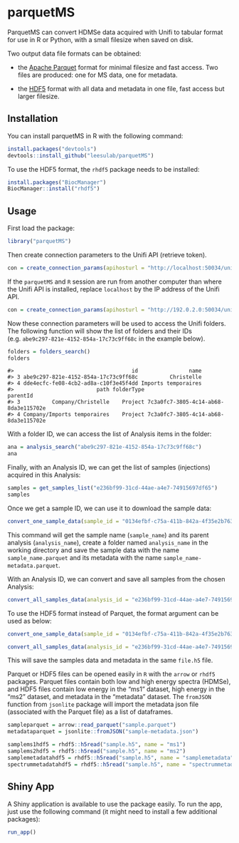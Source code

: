 
<!-- README.md is generated from README.Rmd. Please edit that file -->

# parquetMS

<!-- badges: start -->
<!-- badges: end -->

ParquetMS can convert HDMSe data acquired with Unifi to tabular format
for use in R or Python, with a small filesize when saved on disk.

Two output data file formats can be obtained:

- the [Apache Parquet](https://parquet.apache.org/) format for minimal
  filesize and fast access. Two files are produced: one for MS data, one
  for metadata.

- the [HDF5](https://www.hdfgroup.org/solutions/hdf5/) format with all
  data and metadata in one file, fast access but larger filesize.

## Installation

You can install parquetMS in R with the following command:

``` r
install.packages("devtools")
devtools::install_github("leesulab/parquetMS")
```

To use the HDF5 format, the `rhdf5` package needs to be installed:

``` r
install.packages("BiocManager")
BiocManager::install("rhdf5")
```

## Usage

First load the package:

``` r
library("parquetMS")
```

Then create connection parameters to the Unifi API (retrieve token).

``` r
con = create_connection_params(apihosturl = "http://localhost:50034/unifi/v1", identityurl = "http://localhost:50333/identity/connect/token")
```

If the `parquetMS` and `R` session are run from another computer than
where the Unifi API is installed, replace `localhost` by the IP address
of the Unifi API.

``` r
con = create_connection_params(apihosturl = "http://192.0.2.0:50034/unifi/v1", identityurl = "http://192.0.2.0:50333/identity/connect/token")
```

Now these connection parameters will be used to access the Unifi
folders. The following function will show the list of folders and their
IDs (e.g. `abe9c297-821e-4152-854a-17c73c9ff68c` in the example below).

``` r
folders = folders_search()
folders
```

    #>                                     id                name
    #> 3 abe9c297-821e-4152-854a-17c73c9ff68c          Christelle
    #> 4 dde4ecfc-fe08-4cb2-ad8a-c10f3e45f4dd Imports temporaires
    #>                          path folderType                             parentId
    #> 3          Company/Christelle    Project 7c3a0fc7-3805-4c14-ab68-8da3e115702e
    #> 4 Company/Imports temporaires    Project 7c3a0fc7-3805-4c14-ab68-8da3e115702e

With a folder ID, we can access the list of Analysis items in the
folder:

``` r
ana = analysis_search("abe9c297-821e-4152-854a-17c73c9ff68c")
ana
```

Finally, with an Analysis ID, we can get the list of samples
(injections) acquired in this Analysis:

``` r
samples = get_samples_list("e236bf99-31cd-44ae-a4e7-74915697df65")
samples
```

Once we get a sample ID, we can use it to download the sample data:

``` r
convert_one_sample_data(sample_id = "0134efbf-c75a-411b-842a-4f35e2b76347")
```

This command will get the sample name (`sample_name`) and its parent
analysis (`analysis_name`), create a folder named `analysis_name` in the
working directory and save the sample data with the name
`sample_name.parquet` and its metadata with the name
`sample_name-metadata.parquet`.

With an Analysis ID, we can convert and save all samples from the chosen
Analysis:

``` r
convert_all_samples_data(analysis_id = "e236bf99-31cd-44ae-a4e7-74915697df65")
```

To use the HDF5 format instead of Parquet, the format argument can be
used as below:

``` r
convert_one_sample_data(sample_id = "0134efbf-c75a-411b-842a-4f35e2b76347", format = "hdf5")

convert_all_samples_data(analysis_id = "e236bf99-31cd-44ae-a4e7-74915697df65", format = "hdf5")
```

This will save the samples data and metadata in the same `file.h5` file.

Parquet or HDF5 files can be opened easily in `R` with the `arrow` or
`rhdf5` packages. Parquet files contain both low and high energy spectra
(HDMSe), and HDF5 files contain low energy in the “ms1” dataset, high
energy in the “ms2” dataset, and metadata in the “metadata” dataset. The
`fromJSON` function from `jsonlite` package will import the metadata
json file (associated with the Parquet file) as a list of dataframes.

``` r
sampleparquet = arrow::read_parquet("sample.parquet")
metadataparquet = jsonlite::fromJSON("sample-metadata.json")

samplems1hdf5 = rhdf5::h5read("sample.h5", name = "ms1")
samplems2hdf5 = rhdf5::h5read("sample.h5", name = "ms2")
samplemetadatahdf5 = rhdf5::h5read("sample.h5", name = "samplemetadata")
spectrummetadatahdf5 = rhdf5::h5read("sample.h5", name = "spectrummetadata")
```

## Shiny App

A Shiny application is available to use the package easily. To run the
app, just use the following command (it might need to install a few
additional packages):

``` r
run_app()
```
